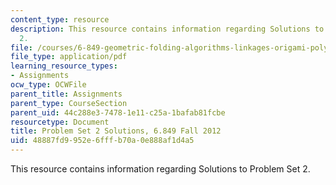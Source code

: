 ```yaml
---
content_type: resource
description: This resource contains information regarding Solutions to Problem Set
  2.
file: /courses/6-849-geometric-folding-algorithms-linkages-origami-polyhedra-fall-2012/48887fd9952e6fffb70a0e888af1d4a5_MIT6_849F12_ps2_sol.pdf
file_type: application/pdf
learning_resource_types:
- Assignments
ocw_type: OCWFile
parent_title: Assignments
parent_type: CourseSection
parent_uid: 44c288e3-7478-1e11-c25a-1bafab81fcbe
resourcetype: Document
title: Problem Set 2 Solutions, 6.849 Fall 2012
uid: 48887fd9-952e-6fff-b70a-0e888af1d4a5
---
```

This resource contains information regarding Solutions to Problem Set 2.

